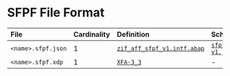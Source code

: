 # SFPF File Format

File | Cardinality | Definition | Schema | Example
:--- | :---  | :--- | :--- | :---
`<name>.sfpf.json` | 1 | [`zif_aff_sfpf_v1.intf.abap`](./type/zif_aff_sfpf_v1.intf.abap) | [`sfpf-v1.json`](./sfpf-v1.json) | [`z_aff_example_sfpf.sfpf.json`](./examples/z_aff_example_sfpf.sfpf.json)
`<name>.sfpf.xdp` | 1 | [`XFA-3_3`](https://www.pdfa.org/norm-refs/XFA-3_3.pdf) | - | [`z_aff_example_sfpf.sfpf.xdp`](./examples/z_aff_example_sfpf.sfpf.xdp)
